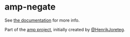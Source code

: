 # amp-negate

See [the documentation](http://amp.ampersandjs.com#amp-negate) for more info.

Part of the [amp project](http://amp.ampersandjs.com#amp-negate), initially created by [@HenrikJoreteg](http://twitter.com/henrikjoreteg).